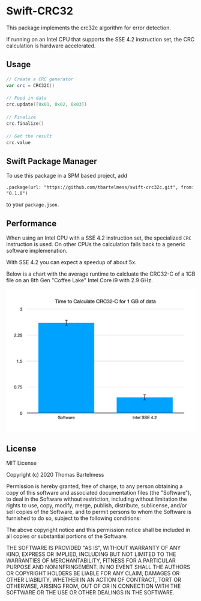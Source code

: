 # Swift-CRC32

This package implements the crc32c algorithm for error detection.

If running on an Intel CPU that supports the SSE 4.2 instruction set, the CRC calculation is hardware accelerated.

## Usage

```swift
// Create a CRC generator
var crc = CRC32C()

// Feed in data
crc.update([0x01, 0x02, 0x03])

// Finalize
crc.finalize()

// Get the result
crc.value
```

## Swift Package Manager

To use this package in a SPM based project, add
```
.package(url: "https://github.com/tbartelmess/swift-crc32c.git", from: "0.1.0")
```
to your `package.json`.

## Performance

When using an Intel CPU with a SSE 4.2 instruction set, the specialized `CRC` instruction is used. On other CPUs the calculation falls back to a generic software implemenation.

With SSE 4.2 you can expect a speedup of about 5x.

Below is a chart with the average runtime to calcluate the CRC32-C of a 1GB file on an 8th Gen "Coffee Lake" Intel Core i9 with 2.9 GHz.

![performance graph](performance.png)

## License

MIT License

Copyright (c) 2020 Thomas Bartelmess

Permission is hereby granted, free of charge, to any person obtaining a copy
of this software and associated documentation files (the "Software"), to deal
in the Software without restriction, including without limitation the rights
to use, copy, modify, merge, publish, distribute, sublicense, and/or sell
copies of the Software, and to permit persons to whom the Software is
furnished to do so, subject to the following conditions:

The above copyright notice and this permission notice shall be included in all
copies or substantial portions of the Software.

THE SOFTWARE IS PROVIDED "AS IS", WITHOUT WARRANTY OF ANY KIND, EXPRESS OR
IMPLIED, INCLUDING BUT NOT LIMITED TO THE WARRANTIES OF MERCHANTABILITY,
FITNESS FOR A PARTICULAR PURPOSE AND NONINFRINGEMENT. IN NO EVENT SHALL THE
AUTHORS OR COPYRIGHT HOLDERS BE LIABLE FOR ANY CLAIM, DAMAGES OR OTHER
LIABILITY, WHETHER IN AN ACTION OF CONTRACT, TORT OR OTHERWISE, ARISING FROM,
OUT OF OR IN CONNECTION WITH THE SOFTWARE OR THE USE OR OTHER DEALINGS IN THE
SOFTWARE.
